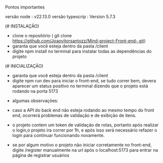 Pontos importantes

versão node : v22.13.0
versão typescrip : Version 5.7.3

(# INSTALAÇÃO)

- clone o repositório ( git clone https://github.com/Joaovitorsantozz/Mind-project-Front-end-.git)
- garanta que você esteja dentro da pasta /client
- digite npm install no terminal para instalar todas as dependências do projeto

(# INICIALIZAÇÃO)

- garanta que você esteja dentro da pasta /client
- digite npm run dev para iniciar o front-end, se tudo correr bem, devera aparecer um status positivo no terminal dizendo que o projeto está rodando na porta 5173


* algumas observações:
- caso a API do back end não esteja rodando ao mesmo tempo do front end, ocorrerá problemas de validação e de exibição de itens.

- o projeto contem um token de validação de rotas, portanto após realizar o login,o projeto ira correr por 1h, e após isso será necessário refazer o login para continuar funcionando novamente.

- se por algum motivo o projeto não iniciar corretamente no front-end, digite /register manualmente na url após o localhost:5173 para entrar na página de registrar usuários

